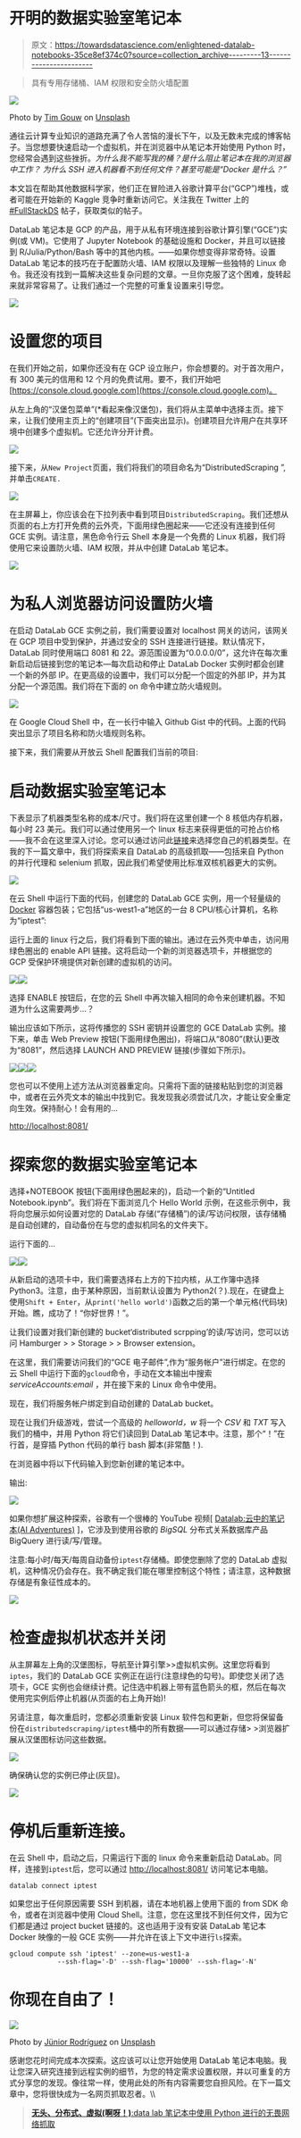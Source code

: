 # 开明的数据实验室笔记本

> 原文：<https://towardsdatascience.com/enlightened-datalab-notebooks-35ce8ef374c0?source=collection_archive---------13----------------------->

> 具有专用存储桶、IAM 权限和安全防火墙配置

![](img/265cd7998b68f93b874212b62c384c9f.png)

Photo by [Tim Gouw](https://unsplash.com/@punttim?utm_source=medium&utm_medium=referral) on [Unsplash](https://unsplash.com?utm_source=medium&utm_medium=referral)

通往云计算专业知识的道路充满了令人苦恼的漫长下午，以及无数未完成的博客帖子。当您想要快速启动一个虚拟机，并在浏览器中从笔记本开始使用 Python 时，您经常会遇到这些挫折。*为什么我不能写我的桶？是什么阻止笔记本在我的浏览器中工作？* *为什么 SSH 进入机器看不到任何文件？甚至可能是“Docker 是什么？”*

本文旨在帮助其他数据科学家，他们正在冒险进入谷歌计算平台(“GCP”)堆栈，或者可能在开始新的 Kaggle 竞争时重新访问它。关注我在 Twitter 上的 [#FullStackDS](https://twitter.com/search?f=tweets&vertical=default&q=%23FullStackDS&src=typd&qf=off) 帖子，获取类似的帖子。

DataLab 笔记本是 GCP 的产品，用于从私有环境连接到谷歌计算引擎(“GCE”)实例(或 VM)。它使用了 Jupyter Notebook 的基础设施和 Docker，并且可以链接到 R/Julia/Python/Bash 等中的其他内核。——如果你想变得非常奇特。设置 DataLab 笔记本的技巧在于配置防火墙、IAM 权限以及理解一些独特的 Linux 命令。我还没有找到一篇解决这些复杂问题的文章。一旦你克服了这个困难，旋转起来就非常容易了。让我们通过一个完整的可重复设置来引导您。

![](img/5bcc91493a386a93b7b5bc8d1a6c5a80.png)

# **设置您的项目**

在我们开始之前，如果你还没有在 GCP 设立账户，你会想要的。对于首次用户，有 300 美元的信用和 12 个月的免费试用。要不，我们开始吧[https://console.cloud.google.com](https://console.cloud.google.com)。

从左上角的“汉堡包菜单”(*看起来像汉堡包)，我们将从主菜单中选择主页。接下来，让我们使用主页上的“创建项目”(下面突出显示)。创建项目允许用户在共享环境中创建多个虚拟机。它还允许分开计费。

![](img/d6292b5b9be5b4c7d015e362a7969fd1.png)

接下来，从`New Project`页面，我们将我们的项目命名为“DistributedScraping ”,并单击`CREATE.`

![](img/cfe4deffb5a6be1cae04e5f5aabc5500.png)

在主屏幕上，你应该会在下拉列表中看到项目`DistributedScraping`。我们还想从页面的右上方打开免费的云外壳，下面用绿色圈起来——它还没有连接到任何 GCE 实例。请注意，黑色命令行云 Shell 本身是一个免费的 Linux 机器，我们将使用它来设置防火墙、IAM 权限，并从中创建 DataLab 笔记本。

![](img/0b6e67087f7325c9a3b1739c8118a0a8.png)

# 为私人浏览器访问设置防火墙

在启动 DataLab GCE 实例之前，我们需要设置对 localhost 网关的访问，该网关在 GCP 项目中受到保护，并通过安全的 SSH 连接进行链接。默认情况下，DataLab 同时使用端口 8081 和 22。源范围设置为“0.0.0.0/0”，这允许在每次重新启动后链接到您的笔记本—每次启动和停止 DataLab Docker 实例时都会创建一个新的外部 IP。在更高级的设置中，我们可以分配一个固定的外部 IP，并为其分配一个源范围。我们将在下面的 on 命令中建立防火墙规则。

![](img/16a6c83ef4c0994578b8950b0447be39.png)

在 Google Cloud Shell 中，在一长行中输入 Github Gist 中的代码。上面的代码突出显示了项目名称和防火墙规则名称。

接下来，我们需要从开放云 Shell 配置我们当前的项目:

# 启动数据实验室笔记本

下表显示了机器类型名称的成本/尺寸。我们将在这里创建一个 8 核低内存机器，每小时 23 美元。我们可以通过使用另一个 linux 标志来获得更低的可抢占价格——我不会在这里深入讨论。您可以通过访问此[链接](https://cloud.google.com/compute/docs/machine-types)来选择您自己的机器类型。在我的下一篇文章中，我们将探索来自 DataLab 的高级抓取——包括来自 Python 的并行代理和 selenium 抓取，因此我们希望使用比标准双核机器更大的实例。

![](img/c6d22fed208f1cd584317eee890f212e.png)

在云 Shell 中运行下面的代码，创建您的 DataLab GCE 实例，用一个轻量级的 [Docker](https://opensource.com/resources/what-docker) 容器包装；它包括“us-west1-a”地区的一台 8 CPU/核心计算机，名称为“iptest”:

运行上面的 linux 行之后，我们将看到下面的输出。通过在云外壳中单击，访问用绿色圈出的 enable API 链接。这将启动一个新的浏览器选项卡，并根据您的 GCP 受保护环境提供对新创建的虚拟机的访问。

![](img/dd91b595578b3f6dbe05a92db5f1fbef.png)![](img/38db7ce36d1817ef100004f108d65c75.png)

选择 ENABLE 按钮后，在您的云 Shell 中再次输入相同的命令来创建机器。不知道为什么这需要两步…？

输出应该如下所示，这将传播您的 SSH 密钥并设置您的 GCE DataLab 实例。接下来，单击 Web Preview 按钮(下面用绿色圈出)，将端口从“8080”(默认)更改为“8081”，然后选择 LAUNCH AND PREVIEW 链接(步骤如下所示)。

![](img/1fc2161e35c8e2696cb64284097c8158.png)![](img/0977cde61ee0d5187f0da6af252c7d42.png)![](img/9740367dbf530f13ed3e9f6990f29048.png)

您也可以不使用上述方法从浏览器重定向。只需将下面的链接粘贴到您的浏览器中，或者在云外壳文本的输出中找到它。我发现我必须尝试几次，才能让安全重定向生效。保持耐心！会有用的…

[http://localhost:8081/](https://ssh.cloud.google.com/devshell/proxy?authuser=0&devshellProxyPath=%2F&port=8081)

# 探索您的数据实验室笔记本

选择+NOTEBOOK 按钮(下面用绿色圈起来的)，启动一个新的“Untitled Notebook.ipynb”。我们将在下面浏览几个 Hello World 示例，在这些示例中，我将向您展示如何设置对您的 DataLab 存储(“存储桶”)的读/写访问权限，该存储桶是自动创建的，自动备份在与您的虚拟机同名的文件夹下。

运行下面的…

![](img/3daa21ef2586720000b6d3627e58d755.png)![](img/d11f6af170607b21540bd8e9d100e301.png)

从新启动的选项卡中，我们需要选择右上方的下拉内核，从工作簿中选择 Python3。注意，由于某种原因，当前默认设置为 Python2(？).现在，在键盘上使用`Shift + Enter`，从`print('hello world')`函数之后的第一个单元格(代码块)开始。瞧，成功了！“你好世界！”。

让我们设置对我们新创建的 bucket‘distributed scrpping’的读/写访问，您可以访问 Hamburger > > Storage > > Browser extension。

在这里，我们需要访问我们的“GCE 电子邮件”,作为“服务帐户”进行绑定。在您的云 Shell 中运行下面的`gcloud`命令，手动在文本输出中搜索 *serviceAccounts:email* ，并在接下来的 Linux 命令中使用。

现在，我们将服务帐户绑定到自动创建的 DataLab bucket。

现在让我们升级游戏，尝试一个高级的 *helloworld，w* 将一个 *CSV* 和 *TXT* 写入我们的桶中，并用 Python 将它们读回到 DataLab 笔记本中。注意，那个“！”在行首，是穿插 Python 代码的单行 bash 脚本(非常酷！).

在浏览器中将以下代码输入到您新创建的笔记本中。

输出:

![](img/d2e3bb89082a88c5dc3d8f18760fa3be.png)

如果你想扩展这种探索，谷歌有一个很棒的 YouTube 视频[ [Datalab:云中的笔记本(AI Adventures)](https://www.youtube.com/watch?v=Eu57QKNHaiY&t=600s) ]，它涉及到使用谷歌的 *BigSQL* 分布式关系数据库产品 BigQuery 进行读/写/管理。

注意:每小时/每天/每周自动备份`iptest`存储桶。即使您删除了您的 DataLab 虚拟机，这种情况仍会存在。我不确定我们能在哪里控制这个特性；请注意，这种数据存储是有象征性成本的。

![](img/24de328a7a36f3635bfa87543a1fe90d.png)

# 检查虚拟机状态并关闭

从主屏幕左上角的汉堡图标，导航至计算引擎>>虚拟机实例。这里您将看到`iptes`，我们的 DataLab GCE 实例正在运行(注意绿色的勾号)。即使您关闭了选项卡，GCE 实例也会继续计费。记住选中机器上带有蓝色箭头的框，然后在每次使用完实例后停止机器(从页面的右上角开始)!

另请注意，每次重启时，您都必须重新安装 Linux 软件包和更新，但您将保留备份在`distributedscraping/iptest`桶中的所有数据——可以通过存储> >浏览器扩展从汉堡图标访问这些数据。

![](img/5ca99539ca573fc37a6b39097c5f3e8e.png)

确保确认您的实例已停止(灰显)。

![](img/90ccd8bb23b402e2878ffcfa5c23b3cd.png)

# **停机后重新连接。**

在云 Shell 中，启动之后，只需运行下面的 linux 命令来重新启动 DataLab。同样，连接到`iptest`后，您可以通过 [http://localhost:8081/](https://ssh.cloud.google.com/devshell/proxy?authuser=0&devshellProxyPath=%2F&port=8081) 访问笔记本电脑。

```
datalab connect iptest
```

如果您出于任何原因需要 SSH 到机器，请在本地机器上使用下面的 from SDK 命令，或者在浏览器中使用 Cloud Shell。注意，您在这里找不到任何文件，因为它们都是通过 project bucket 链接的。这也适用于没有安装 DataLab 笔记本 Docker 映像的一般 GCE 实例——并允许在该上下文中进行`ls`探索。

```
gcloud compute ssh 'iptest' --zone=us-west1-a 
            --ssh-flag='-D' --ssh-flag='10000' --ssh-flag='-N'
```

# 你现在自由了！

![](img/ee47a559785e8e412e5d3182eb2dae13.png)

Photo by [Jünior Rodríguez](https://unsplash.com/@juniorrodriguez?utm_source=medium&utm_medium=referral) on [Unsplash](https://unsplash.com?utm_source=medium&utm_medium=referral)

感谢您花时间完成本次探索。这应该可以让您开始使用 DataLab 笔记本电脑。我让您深入研究连接到远程实例的细节，为您的特定需求设置权限，并以可重复的方式分享您的发现。像往常一样，使用此处的所有内容需要您自担风险。在下一篇文章中，您将很快成为一名网页抓取忍者。\\\

> [**无头、分布式、虚拟(啊呀！)**:data lab 笔记本中使用 Python 进行的无畏网络抓取](/virtual-headless-distributed-6c7ebef25a96)